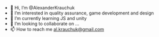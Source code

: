 - 👋 Hi, I’m @AlexanderKrauchuk
- 👀 I’m interested in quality assurance, game development and design
- 🌱 I’m currently learning JS and unity
- 💞️ I’m looking to collaborate on ...
- 📫 How to reach me al.krauchuk@gmail.com

<!---
AlexanderKrauchuk/AlexanderKrauchuk is a ✨ special ✨ repository because its `README.md` (this file) appears on your GitHub profile.
You can click the Preview link to take a look at your changes.
--->
